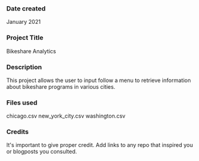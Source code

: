 ### Date created
January 2021

### Project Title
Bikeshare Analytics

### Description
This project allows the user to input follow a menu to retrieve information about bikeshare programs in various cities.

### Files used
chicago.csv
new_york_city.csv
washington.csv

### Credits
It's important to give proper credit. Add links to any repo that inspired you or blogposts you consulted.
